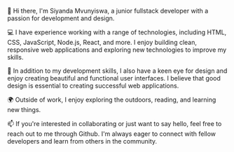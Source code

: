 👋 Hi there, I'm Siyanda Mvunyiswa, a junior fullstack developer with a passion for development and design.

💻 I have experience working with a range of technologies, including HTML, CSS, JavaScript, Node.js, React, and more. I enjoy building clean, responsive web applications and exploring new technologies to improve my skills.

🎨 In addition to my development skills, I also have a keen eye for design and enjoy creating beautiful and functional user interfaces. I believe that good design is essential to creating successful web applications.

🌍 Outside of work, I enjoy exploring the outdoors, reading, and learning new things.

📫 If you're interested in collaborating or just want to say hello, feel free to reach out to me through Github. I'm always eager to connect with fellow developers and learn from others in the community.

<!---
Steeroy/Steeroy is a ✨ special ✨ repository because its `README.md` (this file) appears on your GitHub profile.
You can click the Preview link to take a look at your changes.
--->
